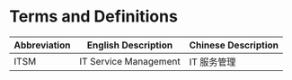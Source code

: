 # Terms and Definitions

| Abbreviation | English Description | Chinese Description |
| ---- | --------------------- | --------- |
| ITSM | IT Service Management |  IT 服务管理 |